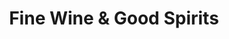---
title: "Fine Wine & Good Spirits"
url: /russellton/fine-wine-and-good-spirits/
shop: alcohol
---